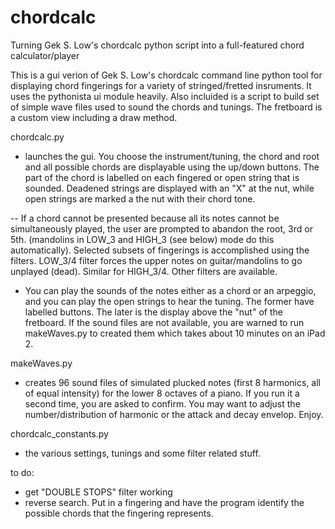 chordcalc
=========

Turning  Gek S. Low's chordcalc python script into a full-featured chord calculator/player 


This is a gui verion of Gek S. Low's chordcalc command line python tool for displaying chord fingerings for a variety of stringed/fretted insruments.  It uses the pythonista ui module heavily.  Also incluided is a script to build set of simple wave files used to sound the chords and tunings. The fretboard is a custom view including a draw method.

chordcalc.py

- launches the gui.  You choose the instrument/tuning, the chord and root and all possible chords are displayable using the up/down buttons.   The part of the chord is labelled on each fingered or open string that is sounded.  Deadened strings are displayed with an "X" at the nut, while open strings are marked a the nut with their chord tone.  

-- If a chord cannot be presented because all its notes cannot be simultaneously played, the user are prompted to abandon the root, 3rd or 5th.  (mandolins in LOW_3 and HIGH_3 (see below) mode do this automatically).  Selected subsets of fingerings is accomplished using the filters.  LOW_3/4 filter forces the upper notes on guitar/mandolins to go  unplayed (dead).  Similar for HIGH_3/4.   Other filters are available.

- You can play the sounds of the notes either as a chord or an arpeggio, and you can play the open strings to hear the tuning.  The former have labelled buttons.  The later is the display above the "nut" of the fretboard.  If the sound files are not available, you are warned to run makeWaves.py to created them which takes about 10 minutes on an iPad 2.  

makeWaves.py

- creates 96 sound files of simulated plucked notes (first 8 harmonics, all of equal intensity) for the lower 8 octaves of a piano.  If you run it a second time, you are asked to confirm.  You may want to adjust the number/distribution of harmonic or the attack and decay envelop.  Enjoy.

chordcalc_constants.py

- the various settings, tunings and  some filter related stuff.

to do:

- get "DOUBLE STOPS" filter working
- reverse search.  Put in a fingering and have the program identify the possible chords that the fingering represents.
